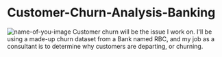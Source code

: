 # Customer-Churn-Analysis-Banking
![name-of-you-image](https://media.licdn.com/dms/image/D4D12AQHehFjrFpLb-A/article-cover_image-shrink_600_2000/0/1692565495463?e=2147483647&v=beta&t=F8D7OMubiV8KRptPaN-v1UnoGMcsSOEop8RhEKXirTk)
Customer churn will be the issue I work on. I'll be using a made-up churn dataset from a Bank named RBC, 
and my job as a consultant is to determine why customers are departing, or churning. 
